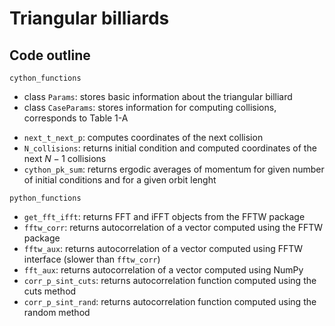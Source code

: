 # Triangular billiards

## Code outline
`cython_functions`
* class `Params`: stores basic information about the triangular billiard
* class `CaseParams`: stores information for computing collisions, corresponds to Table 1-A
- `next_t_next_p`: computes coordinates of the next collision
- `N_collisions`: returns initial condition and computed coordinates of the next $N-1$ collisions 
- `cython_pk_sum`: returns ergodic averages of momentum for given number of initial conditions and for a given orbit lenght

`python_functions`
- `get_fft_ifft`: returns FFT and iFFT objects from the FFTW package
- `fftw_corr`: returns autocorrelation of a vector computed using the FFTW package
- `fftw_aux`: returns autocorrelation of a vector computed using FFTW interface (slower than `fftw_corr`)
- `fft_aux`: returns autocorrelation of a vector computed using NumPy
- `corr_p_sint_cuts`: returns autocorrelation function computed using the cuts method
- `corr_p_sint_rand`: returns autocorrelation function computed using the random method
